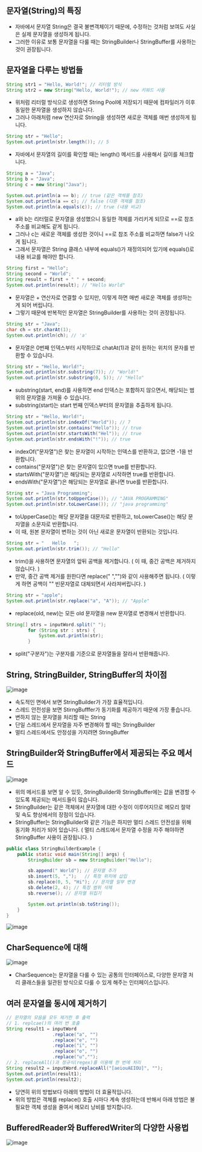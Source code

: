문자열(String)의 특징
------------------------------------------
- 자바에서 문자열 String은 결국 불변객체이기 때문에, 수정하는 것처럼 보여도 사실은 실제 문자열을 생성하게 됩니다.
- 그러한 이유로 보통 문자열을 다룰 때는 StringBuilder나 StringBuffer를 사용하는 것이 권장됩니다.

문자열을 다루는 방법들
------------------------------------
```java
String str1 = "Hello, World!"; // 리터럴 방식
String str2 = new String("Hello, World!"); // new 키워드 사용
```

- 위처럼 리터럴 방식으로 생성하면 String Pool에 저장되기 때문에 컴파일러가 이후 동일한 문자열을 생성하지 않습니다.
- 그러나 아래처럼 new 연산자로 String을 생성하면 새로운 객체를 매번 생성하게 됩니다.

```java
String str = "Hello";
System.out.println(str.length()); // 5
```
- 자바에서 문자열의 길이를 확인할 때는 length() 메서드를 사용해서 길이를 체크합니다.

```java
String a = "Java";
String b = "Java";
String c = new String("Java");

System.out.println(a == b); // true (같은 객체를 참조)
System.out.println(a == c); // false (다른 객체를 참조)
System.out.println(a.equals(c)); // true (내용 비교)
```
- a와 b는 리터럴로 문자열을 생성했으니 동일한 객체를 가리키게 되므로 ==로 참조 주소를 비교해도 같게 됩니다.
- 그러나 c는 새로운 객체를 생성한 것이니 ==로 참조 주소를 비교하면 false가 나오게 됩니다.
- 그래서 문자열은 String 클래스 내부에 equals()가 재정의되어 있기에 equals()로 내용 비교를 해야만 합니다.

```java
String first = "Hello";
String second = "World";
String result = first + " " + second;
System.out.println(result); // "Hello World"
```
- 문자열은 + 연산자로 연결할 수 있지만, 이렇게 하면 매번 새로운 객체를 생성하는 게 되어 버립니다.
- 그렇기 때문에 반복적인 문자열은 StringBuilder를 사용하는 것이 권장됩니다.

```java
String str = "Java";
char ch = str.charAt(1);
System.out.println(ch); // 'a'
```
- 문자열은 0번째 인덱스부터 시작하므로 chatAt(1)과 같이 원하는 위치의 문자를 반환할 수 있습니다.

```java
String str = "Hello, World!";
System.out.println(str.substring(7)); // "World!"
System.out.println(str.substring(0, 5)); // "Hello"
```
- substring(start, end)를 사용하면 end 인덱스는 포함하지 않으면서, 해당되는 범위의 문자열을 가져올 수 있습니다.
- substring(start)는 start 번째 인덱스부터의 문자열을 추출하게 됩니다.

```java
String str = "Hello, World!";
System.out.println(str.indexOf("World")); // 7
System.out.println(str.contains("Hello")); // true
System.out.println(str.startsWith("Hel")); // true
System.out.println(str.endsWith("!")); // true
```
- indexOf("문자열")은 찾는 문자열이 시작하는 인덱스를 반환하고, 없으면 -1을 반환합니다.
- contains("문자열")은 찾는 문자열이 있으면 true를 반환합니다.
- startsWith("문자열")은 해당되는 문자열로 시작하면 true를 반환합니다.
- endsWith("문자열")은 해당되는 문자열로 끝나면 true를 반환합니다.

```java
String str = "Java Programming";
System.out.println(str.toUpperCase()); // "JAVA PROGRAMMING"
System.out.println(str.toLowerCase()); // "java programming"
```
- toUpperCase()는 해당 문자열을 대문자로 반환하고, toLowerCase()는 해당 문자열을 소문자로 반환합니다.
- 이 때, 원본 문자열이 변하는 것이 아닌 새로운 문자열이 반환되는 것입니다.

```java
String str = "   Hello   ";
System.out.println(str.trim()); // "Hello"
```
- trim()을 사용하면 문자열의 앞뒤 공백을 제거합니다. ( 이 때, 중간 공백은 제거하지 않습니다. )
- 만약, 중간 공백 제거를 원한다면 replace(" ","")와 같이 사용해주면 됩니다. ( 이렇게 하면 공백이 "" 빈문자열로 대체되면서 사라져버립니다. )

```java
String str = "apple";
System.out.println(str.replace("a", "A")); // "Apple"
```
- replace(old, new)는 모든 old 문자열을 new 문자열로 변경해서 반환합니다.

```java
String[] strs = inputWord.split(" ");
        for (String str : strs) {
            System.out.println(str);
        }
```
- split("구분자")는 구분자를 기준으로 문자열들을 잘라서 반환해줍니다.

String, StringBuilder, StringBuffer의 차이점
------------------------------------------------------------
![image](https://github.com/user-attachments/assets/8de0a4cf-5a48-4fad-bd09-1d8dc53e8dfc)

- 속도적인 면에서 보면 StringBuilder가 가장 효율적입니다.
- 스레드 안전성을 보면 StirngBufffer가 동기화를 제공하기 때문에 가장 좋습니다.
- 변하지 않는 문자열을 처리할 때는 String
- 단일 스레드에서 문자열을 자주 변경해야 할 때는 StringBuilder
- 멀티 스레드에서도 안정성을 가지려면 StringBuffer

StringBuilder와 StringBuffer에서 제공되는 주요 메서드
-------------------------------------------------------
![image](https://github.com/user-attachments/assets/2fdf0e15-7cfc-41a2-9113-99568f0def03)

- 위의 메서드를 보면 알 수 있듯, StringBuilder와 StringBuffer에는 값을 변경할 수 있도록 제공되는 메서드들이 많습니다.
- StringBuilder는 같은 객체에서 문자열에 대한 수정이 이루어지므로 메모리 절약 및 속도 향상에서의 장점이 있습니다.
- StringBuffer는 StringBuilder와 같은 기능은 하지만 멀티 스레드 안전성을 위해 동기화 처리가 되어 있습니다. ( 멀티 스레드에서 문자열 수정을 자주 해야하면 StringBuffer 사용이 권장됩니다. )

```java
public class StringBuilderExample {
    public static void main(String[] args) {
        StringBuilder sb = new StringBuilder("Hello");

        sb.append(" World"); // 문자열 추가 
        sb.insert(5, ",");   // 특정 위치에 삽입 
        sb.replace(0, 5, "Hi"); // 문자열 일부 변경  
        sb.delete(2, 4); // 특정 범위 삭제
        sb.reverse(); // 문자열 뒤집기

        System.out.println(sb.toString()); 
    }
}
```

![image](https://github.com/user-attachments/assets/78d0af4d-7f7b-4cb9-aa46-db691cb72401)

CharSequence에 대해
----------------------------------
![image](https://github.com/user-attachments/assets/cb263bde-f6d2-42b8-b1de-ce0c231a527e)

- CharSequence는 문자열을 다룰 수 있는 공통의 인터페이스로, 다양한 문자열 처리 클래스들을 일관된 방식으로 다룰 수 있게 해주는 인터페이스입니다.

여러 문자열을 동시에 제거하기
------------------------------------
```java
// 문자열의 모음을 모두 제거한 후 출력
// 1. replcae()의 여러 번 호출
String result1 = inputWord
                 .replace("a", "")
                 .replace("e", "")
                 .replace("i", "")
                 .replace("o", "")
                 .replace("u","");
// 2. replaceAll()과 정규식(regex)를 이용해 한 번에 처리
String result2 = inputWord.replaceAll("[aeiouAEIOU]", "");
System.out.println(result1);
System.out.println(result2);
```
- 당연히 위의 방법보다 아래의 방법이 더 효율적입니다.
- 위의 방법은 객체를 replace() 호출 시마다 계속 생성하는데 반해서 아래 방법은 불필요한 객체 생성을 줄여서 메모리 낭비를 방지합니다.

BufferedReader와 BufferedWriter의 다양한 사용법
-----------------------------------------------------
![image](https://github.com/user-attachments/assets/394f6f21-4b7f-4559-8041-4d20da73b4a7)

